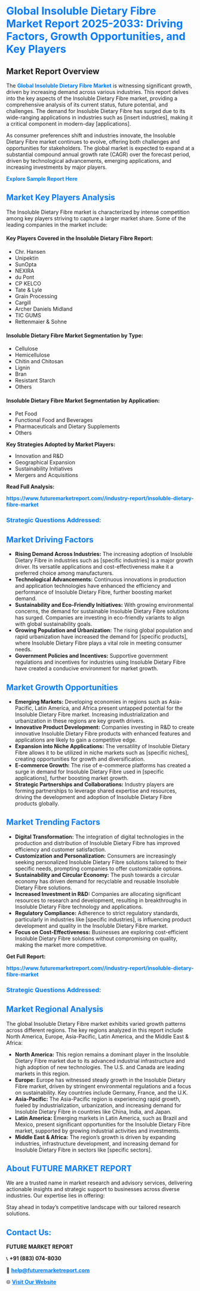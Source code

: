 <h1 style="color: #007BFF;">Global Insoluble Dietary Fibre Market Report 2025-2033: Driving Factors, Growth Opportunities, and Key Players</h1>

<section id="overview">
<h2>Market Report Overview</h2>
<p>The <a href="https://www.futuremarketreport.com//industry-report/insoluble-dietary-fibre-market" style="color: #007BFF; text-decoration: none;"><strong>Global Insoluble Dietary Fibre Market</strong></a> is witnessing significant growth, driven by increasing demand across various industries. This report delves into the key aspects of the Insoluble Dietary Fibre market, providing a comprehensive analysis of its current status, future potential, and challenges. The demand for Insoluble Dietary Fibre has surged due to its wide-ranging applications in industries such as [insert industries], making it a critical component in modern-day [applications].</p>
<p>As consumer preferences shift and industries innovate, the Insoluble Dietary Fibre market continues to evolve, offering both challenges and opportunities for stakeholders. The global market is expected to expand at a substantial compound annual growth rate (CAGR) over the forecast period, driven by technological advancements, emerging applications, and increasing investments by major players.</p>
</section>

<section id="overview">
<p><a href="https://www.futuremarketreport.com//request-sample/reportId=54402" style="color: #007BFF; text-decoration: none;"><strong>Explore Sample Report Here</strong></a></p>
</section>

<section id="key-players">
<h2 style="color: #007BFF;">Market Key Players Analysis</h2>
<p>The Insoluble Dietary Fibre market is characterized by intense competition among key players striving to capture a larger market share. Some of the leading companies in the market include:</p>
<h4>Key Players Covered in the Insoluble Dietary Fibre Report:</h4>
<ul><li>Chr. Hansen</li><li>Unipektin</li><li>SunOpta</li><li>NEXIRA</li><li>du Pont</li><li>CP KELCO</li><li>Tate &amp; Lyle</li><li>Grain Processing</li><li>Cargill</li><li>Archer Daniels Midland</li><li>TIC GUMS</li><li>Rettenmaier &amp; Sohne</li></ul>
<h4>Insoluble Dietary Fibre Market Segmentation by Type:</h4>
<ul><li>Cellulose</li><li>Hemicellulose</li><li>Chitin and Chitosan</li><li>Lignin</li><li>Bran</li><li>Resistant Starch</li><li>Others</li></ul>

<h4>Insoluble Dietary Fibre Market Segmentation by Application:</h4>
<ul><li>Pet Food</li><li>Functional Food and Beverages</li><li>Pharmaceuticals and Dietary Supplements</li><li>Others</li></ul>
<p><strong>Key Strategies Adopted by Market Players:</strong></p>
<ul>
<li>Innovation and R&D</li>
<li>Geographical Expansion</li>
<li>Sustainability Initiatives</li>
<li>Mergers and Acquisitions</li>
</ul>
</section>

<section>
<p><strong>Read Full Analysis: </strong></p><a href="https://www.futuremarketreport.com//industry-report/insoluble-dietary-fibre-market" style="color: #007BFF; text-decoration: none;"><strong>https://www.futuremarketreport.com//industry-report/insoluble-dietary-fibre-market</strong></a>
<h3 style="color: #007BFF;">Strategic Questions Addressed:</h3>
</section>

<section id="driving-factors">
<h2 style="color: #007BFF;">Market Driving Factors</h2>
<ul>
<li><strong>Rising Demand Across Industries:</strong> The increasing adoption of Insoluble Dietary Fibre in industries such as [specific industries] is a major growth driver. Its versatile applications and cost-effectiveness make it a preferred choice among manufacturers.</li>
<li><strong>Technological Advancements:</strong> Continuous innovations in production and application technologies have enhanced the efficiency and performance of Insoluble Dietary Fibre, further boosting market demand.</li>
<li><strong>Sustainability and Eco-Friendly Initiatives:</strong> With growing environmental concerns, the demand for sustainable Insoluble Dietary Fibre solutions has surged. Companies are investing in eco-friendly variants to align with global sustainability goals.</li>
<li><strong>Growing Population and Urbanization:</strong> The rising global population and rapid urbanization have increased the demand for [specific products], where Insoluble Dietary Fibre plays a vital role in meeting consumer needs.</li>
<li><strong>Government Policies and Incentives:</strong> Supportive government regulations and incentives for industries using Insoluble Dietary Fibre have created a conducive environment for market growth.</li>
</ul>
</section>

<section id="growth-opportunities">
<h2 style="color: #007BFF;">Market Growth Opportunities</h2>
<ul>
<li><strong>Emerging Markets:</strong> Developing economies in regions such as Asia-Pacific, Latin America, and Africa present untapped potential for the Insoluble Dietary Fibre market. Increasing industrialization and urbanization in these regions are key growth drivers.</li>
<li><strong>Innovative Product Development:</strong> Companies investing in R&D to create innovative Insoluble Dietary Fibre products with enhanced features and applications are likely to gain a competitive edge.</li>
<li><strong>Expansion into Niche Applications:</strong> The versatility of Insoluble Dietary Fibre allows it to be utilized in niche markets such as [specific niches], creating opportunities for growth and diversification.</li>
<li><strong>E-commerce Growth:</strong> The rise of e-commerce platforms has created a surge in demand for Insoluble Dietary Fibre used in [specific applications], further boosting market growth.</li>
<li><strong>Strategic Partnerships and Collaborations:</strong> Industry players are forming partnerships to leverage shared expertise and resources, driving the development and adoption of Insoluble Dietary Fibre products globally.</li>
</ul>
</section>

<section id="trending-factors">
<h2 style="color: #007BFF;">Market Trending Factors</h2>
<ul>
<li><strong>Digital Transformation:</strong> The integration of digital technologies in the production and distribution of Insoluble Dietary Fibre has improved efficiency and customer satisfaction.</li>
<li><strong>Customization and Personalization:</strong> Consumers are increasingly seeking personalized Insoluble Dietary Fibre solutions tailored to their specific needs, prompting companies to offer customizable options.</li>
<li><strong>Sustainability and Circular Economy:</strong> The push towards a circular economy has driven demand for recyclable and reusable Insoluble Dietary Fibre solutions.</li>
<li><strong>Increased Investment in R&D:</strong> Companies are allocating significant resources to research and development, resulting in breakthroughs in Insoluble Dietary Fibre technology and applications.</li>
<li><strong>Regulatory Compliance:</strong> Adherence to strict regulatory standards, particularly in industries like [specific industries], is influencing product development and quality in the Insoluble Dietary Fibre market.</li>
<li><strong>Focus on Cost-Effectiveness:</strong> Businesses are exploring cost-efficient Insoluble Dietary Fibre solutions without compromising on quality, making the market more competitive.</li>
</ul>
</section>

<section>
<p><strong>Get Full Report: </strong></p><a href="https://www.futuremarketreport.com//industry-report/insoluble-dietary-fibre-market" style="color: #007BFF; text-decoration: none;"><strong>https://www.futuremarketreport.com//industry-report/insoluble-dietary-fibre-market</strong></a>
<h3 style="color: #007BFF;">Strategic Questions Addressed:</h3>
</section>


<section id="regional-analysis">
<h2 style="color: #007BFF;">Market Regional Analysis</h2>
<p>The global Insoluble Dietary Fibre market exhibits varied growth patterns across different regions. The key regions analyzed in this report include North America, Europe, Asia-Pacific, Latin America, and the Middle East & Africa:</p>
<ul>
<li><strong>North America:</strong> This region remains a dominant player in the Insoluble Dietary Fibre market due to its advanced industrial infrastructure and high adoption of new technologies. The U.S. and Canada are leading markets in this region.</li>
<li><strong>Europe:</strong> Europe has witnessed steady growth in the Insoluble Dietary Fibre market, driven by stringent environmental regulations and a focus on sustainability. Key countries include Germany, France, and the U.K.</li>
<li><strong>Asia-Pacific:</strong> The Asia-Pacific region is experiencing rapid growth, fueled by industrialization, urbanization, and increasing demand for Insoluble Dietary Fibre in countries like China, India, and Japan.</li>
<li><strong>Latin America:</strong> Emerging markets in Latin America, such as Brazil and Mexico, present significant opportunities for the Insoluble Dietary Fibre market, supported by growing industrial activities and investments.</li>
<li><strong>Middle East & Africa:</strong> The region’s growth is driven by expanding industries, infrastructure development, and increasing demand for Insoluble Dietary Fibre in sectors like [specific sectors].</li>
</ul>
</section>

<footer>
<h2 style="color: #007BFF;">About FUTURE MARKET REPORT</h2>
<p>We are a trusted name in market research and advisory services, delivering actionable insights and strategic support to businesses across diverse industries. Our expertise lies in offering:</p>

<p>Stay ahead in today’s competitive landscape with our tailored research solutions.</p>

<h2 style="color: #007BFF;">Contact Us:</h2>
<p><strong>FUTURE MARKET REPORT</strong></p>
<p>📞 <strong>+91 (883) 074-8030</strong></p>
<p>📧 <strong><a href="mailto:help@futuremarketreport.com" style="color: #007BFF;">help@futuremarketreport.com</a></strong></p>
<p>🌐 <strong><a href="https://www.futuremarketreport.com/" style="color: #007BFF;">Visit Our Website</a></strong></p>
</footer>